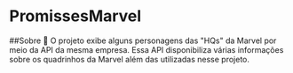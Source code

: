 # PromissesMarvel


##Sobre
🦸‍ O projeto exibe alguns personagens das "HQs" da Marvel por meio da API da mesma empresa. Essa API disponibiliza várias informações sobre os quadrinhos da Marvel além das utilizadas nesse projeto.
